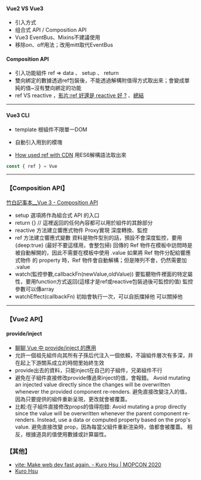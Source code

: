 #### Vue2  VS Vue3
- 引入方式
- 组合式 API / Composition API
 - Vue3 EventBus、Mixins不建議使用
 - 移除$on、$off用法；改用mitt取代EventBus



#### Composition API
- 引入功能組件  ref => data  、 setup 、 return
- 雙向綁定的數據透過ref包裝後，不能透過解構附值得方式取出來；會變成單純的值~沒有雙向綁定的功能
- ref  VS reactive ，[影片:ref 好還是 reactive 好 ?](https://youtu.be/8UgayQaUsuU?list=PLbOfcOk7bN42x3sMxZMHUNb6z8YzJrQJn&t=761) 、[總結](https://youtu.be/8UgayQaUsuU?list=PLbOfcOk7bN42x3sMxZMHUNb6z8YzJrQJn&t=1523)

---
#### Vue3 CLI
- template 根組件不限單一DOM
- 自動引入用到的模塊

- [How used ref with CDN](https://github.com/vuejs/docs/issues/786) 
用ES6解構語法取出來
```javascript
const { ref } = Vue
```

----
### 【Composition API】
[竹白記事本__Vue 3 - Composition API](https://chupai.github.io/posts/2104/compositionapi/)
- setup 選項將作為組合式 API 的入口
- return {} // 這裡返回的任何內容都可以用於組件的其餘部分
- reactive 方法建立響應式物件
  Proxy實現
  深度轉換、監控
- ref 方法建立響應式變數
  資料是物件型別的話，預設不會深度監控，要用{deep:true}  (最好不要這樣用，會整包掃)
  回傳的 Ref 物件在模板中訪問時是被自動解開的，因此不需要在模板中使用 .value
  如果將 Ref 物件分配給響應式物件 的 property 時，Ref 物件會自動解構；但是陣列不會，仍然需要加 .value
- watch(監控參數,callbackFn(newValue,oldValue))
  要監聽物件裡面的特定屬性，要用function方式返回(這樣才是ref或reactive包裝過後可監控的值)
  監控參數可以傳array
- watchEffect(callbackFn)
  初始會執行一次，可以自扺擋掉他
  可以關掉他



---
### 【Vue2 API】
#### provide/inject
-  [聊聊 Vue 中 provide/inject 的應用](https://www.uj5u.com/qiye/175412.html)
- 允許一個祖先組件向其所有子孫后代注入一個依賴，不論組件層次有多深，并在起上下游關系成立的時間里始終生效
- provide出去的資料，只能inject在自己的子組件，兄弟組件不行
- 避免在子組件直接修改provide傳過來inject的值，會報錯。
  Avoid mutating an injected value directly since the changes will be overwritten whenever the provided component re-renders.
  避免直接改變注入的值，因為只要提供的組件重新呈現，更改就會被覆蓋。
- 比較:在子組件直接修改props的值得抱錯:
  Avoid mutating a prop directly since the value will be overwritten whenever the parent component re-renders. Instead, use a data or computed property based on the prop's value. 
  避免直接改變 prop，因為每當父組件重新渲染時，值都會被覆蓋。 相反，根據道具的值使用數據或計算屬性。

<!-- 3533 -->
<!-- 5954 -->

### 【其他】
- [vite: Make web dev fast again. - Kuro Hsu | MOPCON 2020](https://www.youtube.com/watch?v=cZliOi98OZA)
- [Kuro Hsu](https://github.com/kurotanshi?tab=repositories)
